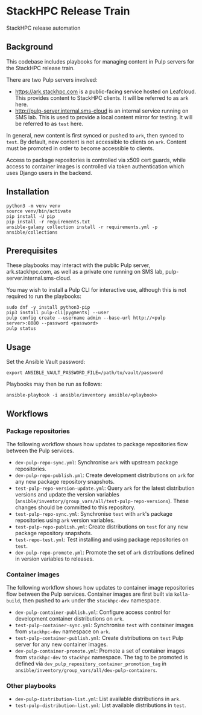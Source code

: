 # StackHPC Release Train

StackHPC release automation

## Background

This codebase includes playbooks for managing content in Pulp servers for the
StackHPC release train.

There are two Pulp servers involved:

* https://ark.stackhpc.com is a public-facing service hosted on Leafcloud. This
  provides content to StackHPC clients. It will be referred to as `ark` here.
* http://pulp-server.internal.sms-cloud is an internal service running on SMS
  lab.  This is used to provide a local content mirror for testing. It will be
  referred to as `test` here.

In general, new content is first synced or pushed to `ark`, then synced to
`test`. By default, new content is not accessible to clients on `ark`. Content
must be promoted in order to become accessible to clients.

Access to package repositories is controlled via x509 cert guards, while access
to container images is controlled via token authentication which uses Django
users in the backend.

## Installation

```
python3 -m venv venv
source venv/bin/activate
pip install -U pip
pip install -r requirements.txt
ansible-galaxy collection install -r requirements.yml -p ansible/collections
```

## Prerequisites

These playbooks may interact with the public Pulp server, ark.stackhpc.com, as
well as a private one running on SMS lab, pulp-server.internal.sms-cloud.

You may wish to install a Pulp CLI for interactive use, although this is not
required to run the playbooks:

```
sudo dnf -y install python3-pip
pip3 install pulp-cli[pygments] --user
pulp config create --username admin --base-url http://<pulp server>:8080 --password <password>
pulp status
```

## Usage

Set the Ansible Vault password:

```
export ANSIBLE_VAULT_PASSWORD_FILE=/path/to/vault/password
```

Playbooks may then be run as follows:

```
ansible-playbook -i ansible/inventory ansible/<playbook>
```

## Workflows

### Package repositories

The following workflow shows how updates to package repositories flow between
the Pulp services.

* `dev-pulp-repo-sync.yml`: Synchronise `ark` with upstream package repositories.
* `dev-pulp-repo-publish.yml`: Create development distributions on `ark` for any new package repository snapshots.
* `test-pulp-repo-version-update.yml`: Query `ark` for the latest distribution versions and update the version variables (`ansible/inventory/group_vars/all/test-pulp-repo-versions`). These changes should be committed to this repository.
* `test-pulp-repo-sync.yml`: Synchronise `test` with `ark`'s package repositories using `ark` version variables.
* `test-pulp-repo-publish.yml`: Create distributions on `test` for any new package repository snapshots.
* `test-repo-test.yml`: Test installing and using package repositories on `test`.
* `dev-pulp-repo-promote.yml`: Promote the set of `ark` distributions defined in version variables to releases.

### Container images

The following workflow shows how updates to container image repositories flow
between the Pulp services. Container images are first built via `kolla-build`,
then pushed to `ark` under the `stackhpc-dev` namespace.

* `dev-pulp-container-publish.yml`: Configure access control for development container distributions on `ark`.
* `test-pulp-container-sync.yml`: Synchronise `test` with container images from `stackhpc-dev` namespace on `ark`.
* `test-pulp-container-publish.yml`: Create distributions on `test` Pulp server for any new container images.
* `dev-pulp-container-promote.yml`: Promote a set of container images from `stackhpc-dev` to `stackhpc` namespace. The tag to be promoted is defined via `dev_pulp_repository_container_promotion_tag` in `ansible/inventory/group_vars/all/dev-pulp-containers`.

### Other playbooks

* `dev-pulp-distribution-list.yml`: List available distributions in `ark`.
* `test-pulp-distribution-list.yml`: List available distributions in `test`.
